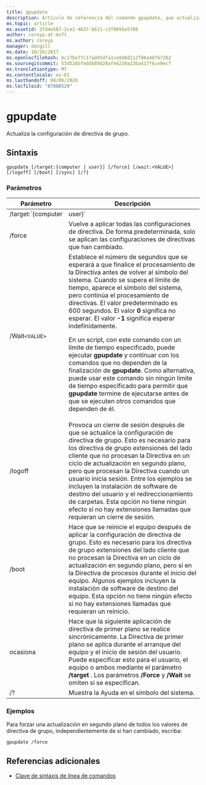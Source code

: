 ```yaml
---
title: gpupdate
description: Artículo de referencia del comando gpupdate, que actualiza la configuración directiva de grupo.
ms.topic: article
ms.assetid: 2fd4e567-2ce1-4637-b611-c2f0895e5708
author: coreyp-at-msft
ms.author: coreyp
manager: dongill
ms.date: 10/16/2017
ms.openlocfilehash: bc17be77c17ad45dfa1ce8d8d112f86a46f67262
ms.sourcegitcommit: 53d526bfeddb89d28af44210a23ba417f6ce0ecf
ms.translationtype: MT
ms.contentlocale: es-ES
ms.lasthandoff: 08/06/2020
ms.locfileid: "87888529"
---
```

# <a name="gpupdate"></a>gpupdate

Actualiza la configuración de directiva de grupo.

## <a name="syntax"></a>Sintaxis

```
gpupdate [/target:{computer | user}] [/force] [/wait:<VALUE>] [/logoff] [/boot] [/sync] [/?]
```

### <a name="parameters"></a>Parámetros

| Parámetro | Descripción |
| --------- |------------ |
| /target:`{computer|user}` | Especifica que solo se actualiza la configuración de directiva de equipo o usuario. De forma predeterminada, se actualiza la configuración de directiva de usuario y equipo. |
| /force | Vuelve a aplicar todas las configuraciones de directiva. De forma predeterminada, solo se aplican las configuraciones de directivas que han cambiado. |
| /Wait`<VALUE>` | Establece el número de segundos que se esperará a que finalice el procesamiento de la Directiva antes de volver al símbolo del sistema. Cuando se supera el límite de tiempo, aparece el símbolo del sistema, pero continúa el procesamiento de directivas. El valor predeterminado es 600 segundos. El valor **0** significa no esperar. El valor **-1** significa esperar indefinidamente.<p>En un script, con este comando con un límite de tiempo especificado, puede ejecutar **gpupdate** y continuar con los comandos que no dependen de la finalización de **gpupdate**. Como alternativa, puede usar este comando sin ningún límite de tiempo especificado para permitir que **gpupdate** termine de ejecutarse antes de que se ejecuten otros comandos que dependen de él. |
| /logoff | Provoca un cierre de sesión después de que se actualice la configuración de directiva de grupo. Esto es necesario para los directiva de grupo extensiones del lado cliente que no procesan la Directiva en un ciclo de actualización en segundo plano, pero que procesan la Directiva cuando un usuario inicia sesión. Entre los ejemplos se incluyen la instalación de software de destino del usuario y el redireccionamiento de carpetas. Esta opción no tiene ningún efecto si no hay extensiones llamadas que requieran un cierre de sesión. |
| /boot | Hace que se reinicie el equipo después de aplicar la configuración de directiva de grupo. Esto es necesario para los directiva de grupo extensiones del lado cliente que no procesan la Directiva en un ciclo de actualización en segundo plano, pero sí en la Directiva de procesos durante el inicio del equipo. Algunos ejemplos incluyen la instalación de software de destino del equipo. Esta opción no tiene ningún efecto si no hay extensiones llamadas que requieran un reinicio. |
| ocasiona | Hace que la siguiente aplicación de directiva de primer plano se realice sincrónicamente. La Directiva de primer plano se aplica durante el arranque del equipo y el inicio de sesión del usuario. Puede especificar esto para el usuario, el equipo o ambos mediante el parámetro **/target** . Los parámetros **/Force** y **/Wait** se omiten si se especifican. |
| /? | Muestra la Ayuda en el símbolo del sistema. |

### <a name="examples"></a>Ejemplos

Para forzar una actualización en segundo plano de todos los valores de directiva de grupo, independientemente de si han cambiado, escriba:

```
gpupdate /force
```

## <a name="additional-references"></a>Referencias adicionales

- [Clave de sintaxis de línea de comandos](command-line-syntax-key.md)